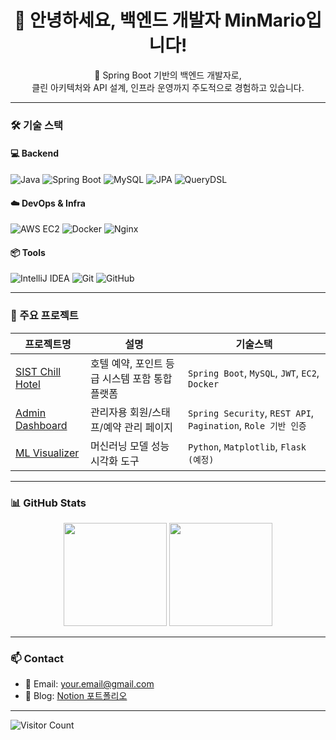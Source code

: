 <h1 align="center">👋 안녕하세요, 백엔드 개발자 MinMario입니다!</h1>
<p align="center">
🌱 Spring Boot 기반의 백엔드 개발자로, <br>
클린 아키텍처와 API 설계, 인프라 운영까지 주도적으로 경험하고 있습니다.
</p>

---

### 🛠 기술 스택

#### 💻 Backend
![Java](https://img.shields.io/badge/Java-007396?style=flat&logo=java&logoColor=white)
![Spring Boot](https://img.shields.io/badge/Spring_Boot-6DB33F?style=flat&logo=spring-boot&logoColor=white)
![MySQL](https://img.shields.io/badge/MySQL-4479A1?style=flat&logo=mysql&logoColor=white)
![JPA](https://img.shields.io/badge/JPA-%23000000.svg?style=flat&logoColor=white)
![QueryDSL](https://img.shields.io/badge/QueryDSL-000000?style=flat&logo=hibernate)

#### ☁️ DevOps & Infra
![AWS EC2](https://img.shields.io/badge/AWS_EC2-FF9900?style=flat&logo=amazon-aws&logoColor=white)
![Docker](https://img.shields.io/badge/Docker-2496ED?style=flat&logo=docker&logoColor=white)
![Nginx](https://img.shields.io/badge/Nginx-009639?style=flat&logo=nginx&logoColor=white)

#### 📦 Tools
![IntelliJ IDEA](https://img.shields.io/badge/IntelliJ_IDEA-000000.svg?style=flat&logo=intellij-idea&logoColor=white)
![Git](https://img.shields.io/badge/Git-F05032?style=flat&logo=git&logoColor=white)
![GitHub](https://img.shields.io/badge/GitHub-181717?style=flat&logo=github)

---

### 🚀 주요 프로젝트

| 프로젝트명 | 설명 | 기술스택 |
|------------|------|-----------|
| [SIST Chill Hotel](https://github.com/minmario/SIST-Chill-Hotel) | 호텔 예약, 포인트 등급 시스템 포함 통합 플랫폼 | `Spring Boot`, `MySQL`, `JWT`, `EC2`, `Docker` |
| [Admin Dashboard](https://github.com/minmario/SIST-Chill-Hotel) | 관리자용 회원/스태프/예약 관리 페이지 | `Spring Security`, `REST API`, `Pagination`, `Role 기반 인증` |
| [ML Visualizer](https://github.com/minmario/ml-visualizer) | 머신러닝 모델 성능 시각화 도구 | `Python`, `Matplotlib`, `Flask (예정)` |

---

### 📊 GitHub Stats

<p align="center">
  <img src="https://github-readme-stats.vercel.app/api?username=minmario&show_icons=true&theme=tokyonight&cache_seconds=1" height="165"/>
  <img src="https://github-readme-stats.vercel.app/api/top-langs/?username=minmario&layout=compact&theme=tokyonight&cache_seconds=1" height="165"/>
</p>

---

### 📫 Contact

- 📧 Email: [your.email@gmail.com](mailto:your.email@gmail.com)
- 📘 Blog: [Notion 포트폴리오](https://your-notion-link)

---

![Visitor Count](https://komarev.com/ghpvc/?username=minmario&style=flat-square&color=blue)
